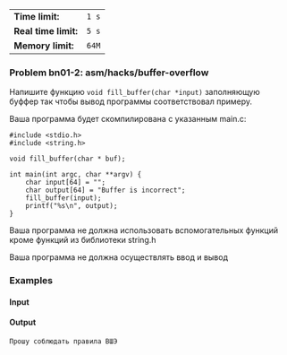 |                      |       |
|----------------------|-------|
| **Time limit:**      | `1 s` |
| **Real time limit:** | `5 s` |
| **Memory limit:**    | `64M` |


### Problem bn01-2: asm/hacks/buffer-overflow

Напишите функцию `void fill_buffer(char *input)` заполняющую буффер так чтобы вывод программы
соответствовал примеру.

Ваша программа будет скомпилирована с указанным main.c:

    
    
    #include <stdio.h>
    #include <string.h>
    
    void fill_buffer(char * buf);
    
    int main(int argc, char **argv) {
        char input[64] = "";
        char output[64] = "Buffer is incorrect";
        fill_buffer(input);
        printf("%s\n", output);
    }
    

Ваша программа не должна использовать вспомогательных функций кроме функций из библиотеки string.h

Ваша программа не должна осуществлять ввод и вывод

### Examples

#### Input

#### Output

    
    
    Прошу соблюдать правила ВШЭ

